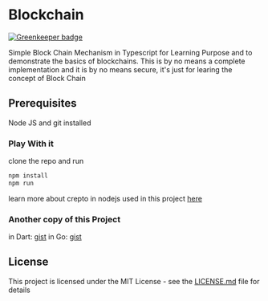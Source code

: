 # Blockchain

[![Greenkeeper badge](https://badges.greenkeeper.io/shekohex/blockchain.svg)](https://greenkeeper.io/)

Simple Block Chain Mechanism in Typescript for Learning Purpose and to demonstrate the basics of blockchains.
This is by no means a complete implementation and it is by no means secure, it's just for learing the concept of Block Chain

## Prerequisites

Node JS and git installed

### Play With it

clone the repo and run

```bash
npm install
npm run
```

learn more about crepto in nodejs used in this project [here](https://nodejs.org/api/crypto.html#crypto_class_hash)

### Another copy of this Project
in Dart: [gist](https://gist.github.com/shekohex/3aef759074ad9fcb31fe0f772c8f8fb4)
in Go: [gist](https://gist.github.com/shekohex/9da2c116ca2a1209c5851f955bd24a6c)


## License

This project is licensed under the MIT License - see the [LICENSE.md](LICENSE.md) file for details

